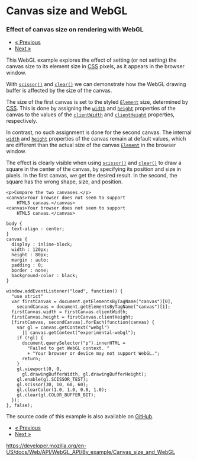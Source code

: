 Canvas size and WebGL
=====================

### Effect of canvas size on rendering with WebGL

-   <a href="basic_scissoring" class="button minimal">« Previous</a>
-   <a href="boilerplate_1" class="button minimal">Next »</a>

This WebGL example explores the effect of setting (or not setting) the canvas size to its element size in [CSS](https://developer.mozilla.org/en-US/docs/Glossary/CSS) pixels, as it appears in the browser window.

With [`scissor()`](../../webglrenderingcontext/scissor) and [`clear()`](../../webglrenderingcontext/clear) we can demonstrate how the WebGL drawing buffer is affected by the size of the canvas.

The size of the first canvas is set to the styled [`Element`](../../element) size, determined by [CSS](https://developer.mozilla.org/en-US/docs/Glossary/CSS). This is done by assigning the [`width`](../../htmlcanvaselement/width) and [`height`](../../htmlcanvaselement/height) properties of the canvas to the values of the [`clientWidth`](../../element/clientwidth) and [`clientHeight`](../../element/clientheight) properties, respectively.

In contrast, no such assignment is done for the second canvas. The internal [`width`](../../htmlcanvaselement/width) and [`height`](../../htmlcanvaselement/height) properties of the canvas remain at default values, which are different than the actual size of the canvas [`Element`](../../element) in the browser window.

The effect is clearly visible when using [`scissor()`](../../webglrenderingcontext/scissor) and [`clear()`](../../webglrenderingcontext/clear) to draw a square in the center of the canvas, by specifying its position and size in pixels. In the first canvas, we get the desired result. In the second, the square has the wrong shape, size, and position.

    <p>Compare the two canvases.</p>
    <canvas>Your browser does not seem to support
        HTML5 canvas.</canvas>
    <canvas>Your browser does not seem to support
        HTML5 canvas.</canvas>

    body {
      text-align : center;
    }
    canvas {
      display : inline-block;
      width : 120px;
      height : 80px;
      margin : auto;
      padding : 0;
      border : none;
      background-color : black;
    }

    window.addEventListener("load", function() {
      "use strict"
      var firstCanvas = document.getElementsByTagName("canvas")[0],
        secondCanvas = document.getElementsByTagName("canvas")[1];
      firstCanvas.width = firstCanvas.clientWidth;
      firstCanvas.height = firstCanvas.clientHeight;
      [firstCanvas, secondCanvas].forEach(function(canvas) {
        var gl = canvas.getContext("webgl")
          || canvas.getContext("experimental-webgl");
        if (!gl) {
          document.querySelector("p").innerHTML =
            "Failed to get WebGL context. "
            + "Your browser or device may not support WebGL.";
          return;
        }
        gl.viewport(0, 0,
          gl.drawingBufferWidth, gl.drawingBufferHeight);
        gl.enable(gl.SCISSOR_TEST);
        gl.scissor(30, 10, 60, 60);
        gl.clearColor(1.0, 1.0, 0.0, 1.0);
        gl.clear(gl.COLOR_BUFFER_BIT);
      });
    }, false);

The source code of this example is also available on [GitHub](https://github.com/idofilin/webgl-by-example/tree/master/canvas-size-and-webgl).

-   <a href="basic_scissoring" class="button minimal">« Previous</a>
-   <a href="boilerplate_1" class="button minimal">Next »</a>

<a href="https://developer.mozilla.org/en-US/docs/Web/API/WebGL_API/By_example/Canvas_size_and_WebGL" class="_attribution-link">https://developer.mozilla.org/en-US/docs/Web/API/WebGL_API/By_example/Canvas_size_and_WebGL</a>
